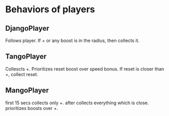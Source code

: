 # Behaviors of players

## DjangoPlayer

Follows player. If + or any boost is in the radius, then collects it.

## TangoPlayer

Collescts +. Prioritizes reset boost over speed bonus. If reset is closer than +, collect reset.

## MangoPlayer

first 15 secs collects only +. after collects everything which is close. prioritizes boosts over +.
